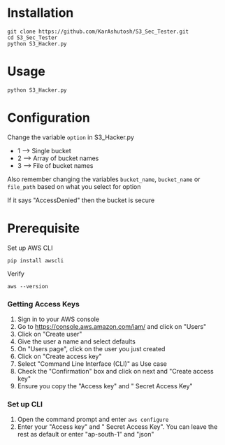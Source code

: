 # Installation

```
git clone https://github.com/KarAshutosh/S3_Sec_Tester.git
cd S3_Sec_Tester
python S3_Hacker.py
```

# Usage
```
python S3_Hacker.py
```

# Configuration
Change the variable `option` in S3_Hacker.py  
* 1 --> Single bucket
* 2 --> Array of bucket names 
* 3 --> File of bucket names

Also remember changing the variables `bucket_name`, `bucket_name` or `file_path` based on what you select for option

If it says "AccessDenied" then the bucket is secure


# Prerequisite 

Set up AWS CLI

```
pip install awscli
```

Verify

```
aws --version
```

### Getting Access Keys
1. Sign in to your AWS console
2. Go to https://console.aws.amazon.com/iam/ and click on "Users"
3. Click on "Create user"
4. Give the user a name and select defaults
5. On "Users page", click on the user you just created 
6. Click on "Create access key"
7. Select "Command Line Interface (CLI)" as Use case
8. Check the "Confirmation" box and click on next and "Create access key"
9. Ensure you copy the "Access key" and " Secret Access Key"

### Set up CLI
1. Open the command prompt and enter `aws configure`
2. Enter your "Access key" and " Secret Access Key". You can leave the rest as default or enter "ap-south-1" and "json"

